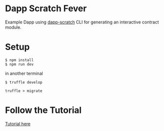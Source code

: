 # Dapp Scratch Fever
Example Dapp using [dapp-scratch](https://github.com/okwme/dapp-scratch) CLI for generating an interactive contract module.

# Setup
```
$ npm install
$ npm run dev
```
in another terminal
```
$ truffle develop

truffle > migrate
```

# Follow the Tutorial
[Tutorial here](https://google.com)